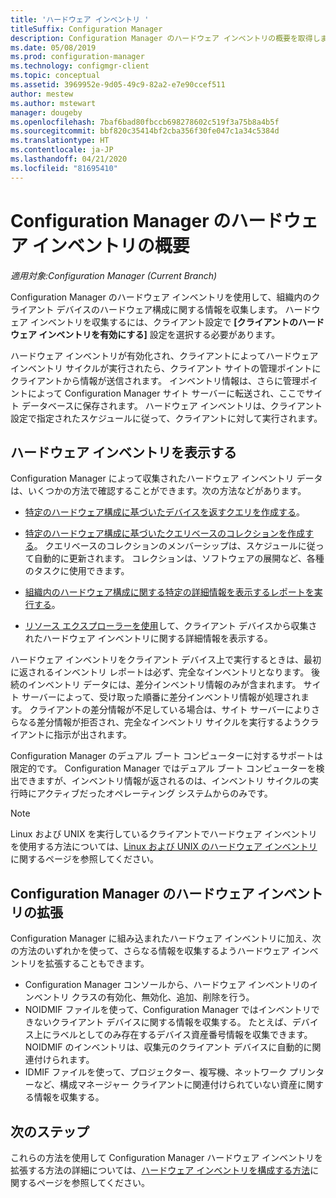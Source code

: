 ```yaml
---
title: 'ハードウェア インベントリ '
titleSuffix: Configuration Manager
description: Configuration Manager のハードウェア インベントリの概要を取得します。
ms.date: 05/08/2019
ms.prod: configuration-manager
ms.technology: configmgr-client
ms.topic: conceptual
ms.assetid: 3969952e-9d05-49c9-82a2-e7e90ccef511
author: mestew
ms.author: mstewart
manager: dougeby
ms.openlocfilehash: 7baf6bad80fbccb698278602c519f3a75b8a4b5f
ms.sourcegitcommit: bbf820c35414bf2cba356f30fe047c1a34c5384d
ms.translationtype: HT
ms.contentlocale: ja-JP
ms.lasthandoff: 04/21/2020
ms.locfileid: "81695410"
---
```

# <a name="introduction-to-hardware-inventory-in-configuration-manager"></a>Configuration Manager のハードウェア インベントリの概要

*適用対象:Configuration Manager (Current Branch)*

Configuration Manager のハードウェア インベントリを使用して、組織内のクライアント デバイスのハードウェア構成に関する情報を収集します。 ハードウェア インベントリを収集するには、クライアント設定で **[クライアントのハードウェア インベントリを有効にする]** 設定を選択する必要があります。  

 ハードウェア インベントリが有効化され、クライアントによってハードウェア インベントリ サイクルが実行されたら、クライアント サイトの管理ポイントにクライアントから情報が送信されます。 インベントリ情報は、さらに管理ポイントによって Configuration Manager サイト サーバーに転送され、ここでサイト データベースに保存されます。 ハードウェア インベントリは、クライアント設定で指定されたスケジュールに従って、クライアントに対して実行されます。  
## <a name="view-hardware-inventory"></a>ハードウェア インベントリを表示する 

 Configuration Manager によって収集されたハードウェア インベントリ データは、いくつかの方法で確認することができます。次の方法などがあります。  

- [特定のハードウェア構成に基づいたデバイスを返すクエリを作成する](../../../../core/servers/manage/introduction-to-queries.md)。  

- [特定のハードウェア構成に基づいたクエリベースのコレクションを作成する](../../../../core/clients/manage/collections/introduction-to-collections.md)。 クエリベースのコレクションのメンバーシップは、スケジュールに従って自動的に更新されます。 コレクションは、ソフトウェアの展開など、各種のタスクに使用できます。

- [組織内のハードウェア構成に関する特定の詳細情報を表示するレポートを実行する](../../../servers/manage/introduction-to-reporting.md)。

- [リソース エクスプローラーを使用](../../../../core/clients/manage/inventory/use-resource-explorer-to-view-hardware-inventory.md)して、クライアント デバイスから収集されたハードウェア インベントリに関する詳細情報を表示する。

ハードウェア インベントリをクライアント デバイス上で実行するときは、最初に返されるインベントリ レポートは必ず、完全なインベントリとなります。 後続のインベントリ データには、差分インベントリ情報のみが含まれます。 サイト サーバーによって、受け取った順番に差分インベントリ情報が処理されます。 クライアントの差分情報が不足している場合は、サイト サーバーによりさらなる差分情報が拒否され、完全なインベントリ サイクルを実行するようクライアントに指示が出されます。  

 Configuration Manager のデュアル ブート コンピューターに対するサポートは限定的です。 Configuration Manager ではデュアル ブート コンピューターを検出できますが、インベントリ情報が返されるのは、インベントリ サイクルの実行時にアクティブだったオペレーティング システムからのみです。  

> [!NOTE]  
>  Linux および UNIX を実行しているクライアントでハードウェア インベントリを使用する方法については、[Linux および UNIX のハードウェア インベントリ](../../../../core/clients/manage/inventory/hardware-inventory-for-linux-and-unix.md)に関するページを参照してください。  

## <a name="extending-configuration-manager-hardware-inventory"></a>Configuration Manager のハードウェア インベントリの拡張  
 Configuration Manager に組み込まれたハードウェア インベントリに加え、次の方法のいずれかを使って、さらなる情報を収集するようハードウェア インベントリを拡張することもできます。  

- Configuration Manager コンソールから、ハードウェア インベントリのインベントリ クラスの有効化、無効化、追加、削除を行う。  
- NOIDMIF ファイルを使って、Configuration Manager ではインベントリできないクライアント デバイスに関する情報を収集する。 たとえば、デバイス上にラベルとしてのみ存在するデバイス資産番号情報を収集できます。 NOIDMIF のインベントリは、収集元のクライアント デバイスに自動的に関連付けられます。  
- IDMIF ファイルを使って、プロジェクター、複写機、ネットワーク プリンターなど、構成マネージャー クライアントに関連付けられていない資産に関する情報を収集する。


## <a name="next-steps"></a>次のステップ
これらの方法を使用して Configuration Manager ハードウェア インベントリを拡張する方法の詳細については、[ハードウェア インベントリを構成する方法](../../../../core/clients/manage/inventory/configure-hardware-inventory.md)に関するページを参照してください。  
